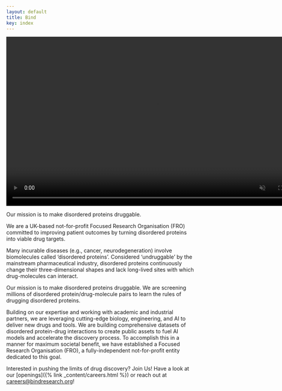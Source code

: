 ```yaml
---
layout: default
title: Bind
key: index
---
```

<video autoplay="autoplay" loop="loop" width=800 height=450 muted>
    <source src="/assets/images/looped-cropped-0xfd.webm" type="video/webm">
</video>

<!-- <video autoplay="autoplay" loop="loop" width=800 height=450 muted>
    <source src="https://youtube.com/embed/RPrbedOWc44?autoplay=1&mute=1&controls=0&loop=1">
</video> -->

<!-- <iframe width=800 height=450 src="https://youtube.com/embed/RPrbedOWc44?autoplay=1&mute=1&controls=0&loop=1" frameborder="0" allowfullscreen allow="autoplay"> </iframe> -->
<!-- <iframe width=800 height=450 src="https://youtube.com/embed/RPrbedOWc44?autoplay=1&mute=1&controls=0&loop=1" frameborder="0" allowfullscreen allow="autoplay"/> -->

<p class="subtitle">Our mission is to make disordered proteins druggable.</p>

<p class="statement">We are a UK-based not-for-profit Focused Research Organisation (FRO) committed to improving patient outcomes by turning disordered proteins into viable drug targets.</p>

Many incurable diseases (e.g., cancer, neurodegeneration) involve biomolecules called ‘disordered proteins’. Considered ‘undruggable’ by the mainstream pharmaceutical industry, disordered proteins continuously change their three-dimensional shapes and lack long-lived sites with which drug-molecules can interact. 

Our mission is to make disordered proteins druggable. We are screening millions of disordered protein/drug-molecule pairs to learn the rules of drugging disordered proteins.

Building on our expertise and working with academic and industrial partners, we are leveraging cutting-edge biology, engineering, and AI to deliver new drugs and tools. We are building comprehensive datasets of disordered protein-drug interactions to create public assets to fuel AI models and accelerate the discovery process. To accomplish this in a manner for maximum societal benefit, we have established a Focused Research Organisation (FRO), a fully-independent not-for-profit entity dedicated to this goal.

Interested in pushing the limits of drug discovery? Join Us! Have a look at our [openings]({% link _content/careers.html %}) or reach out at <a href="mailto:careers@bindresearch.org">careers@bindresearch.org</a>!
